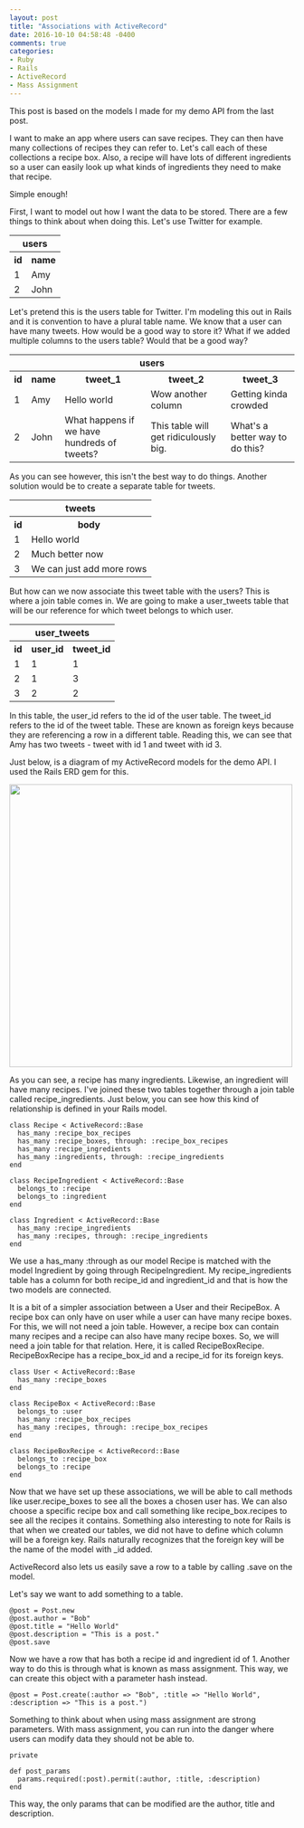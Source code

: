 ```yaml
---
layout: post
title: "Associations with ActiveRecord"
date: 2016-10-10 04:58:48 -0400
comments: true
categories: 
- Ruby
- Rails
- ActiveRecord
- Mass Assignment
---
```


This post is based on the models I made for my demo API from the last post. 

I want to make an app where users can save recipes. They can then have many collections of recipes they can refer to. Let's call each of these collections a recipe box. Also, a recipe will have lots of different ingredients so a user can easily look up what kinds of ingredients they need to make that recipe. 

Simple enough!

First, I want to model out how I want the data to be stored. There are a few things to think about when doing this. Let's use Twitter for example.

<table>
  <tr>
    <th colspan="2" style="text-align:center">users</th>
  </tr>
  <tr>
    <th>id</th>
    <th>name</th>
  </tr>
  <tr>
    <td>1</td>
    <td>Amy</td>
  </tr>
  <tr>
    <td>2</td>
    <td>John</td>
  </tr>
</table>

Let's pretend this is the users table for Twitter. I'm modeling this out in Rails and it is convention to have a plural table name. We know that a user can have many tweets. How would be a good way to store it? What if we added multiple columns to the users table? Would that be a good way?

<table>
  <tr>
    <th colspan="5" style="text-align:center">users</th>
  </tr>
  <tr>
    <th>id</th>
    <th>name</th>
    <th style="text-align:center">tweet_1</th>
    <th style="text-align:center">tweet_2</th>
    <th style="text-align:center">tweet_3</th>
  </tr>
  <tr>
    <td>1</td>
    <td>Amy</td>
    <td>Hello world</td>
    <td>Wow another column</td>
    <td>Getting kinda crowded</td>
  </tr>
  <tr>
    <td>2</td>
    <td>John</td>
    <td>What happens if we have hundreds of tweets?</td>
    <td>This table will get ridiculously big.</td>
    <td>What's a better way to do this?</td>
  </tr>
</table>

As you can see however, this isn't the best way to do things. Another solution would be to create a separate table for tweets.

<table>
  <tr>
    <th colspan="2" style="text-align:center">tweets</th>
  </tr>
  <tr>
    <th>id</th>
    <th style="text-align:center">body</th>
  </tr>
  <tr>
    <td>1</td>
    <td>Hello world</td>
  </tr>
  <tr>
    <td>2</td>
    <td>Much better now</td>
  </tr>
  <tr>
    <td>3</td>
    <td>We can just add more rows</td>
  </tr>
</table>

But how can we now associate this tweet table with the users? This is where a join table comes in. We are going to make a user_tweets table that will be our reference for which tweet belongs to which user.

<table>
  <tr>
    <th colspan="3" style="text-align:center">user_tweets</th>
  </tr>
  <tr>
    <th>id</th>
    <th style="text-align:center">user_id</th>
    <th style="text-align:center">tweet_id</th>
  </tr>
  <tr>
    <td>1</td>
    <td>1</td>
    <td>1</td>
  </tr>
  <tr>
    <td>2</td>
    <td>1</td>
    <td>3</td>
  </tr>
  <tr>
    <td>3</td>
    <td>2</td>
    <td>2</td>
  </tr>
</table>

In this table, the user_id refers to the id of the user table. The tweet_id refers to the id of the tweet table. These are known as foreign keys because they are referencing a row in a different table. Reading this, we can see that Amy has two tweets - tweet with id 1 and tweet with id 3.


Just below, is a diagram of my ActiveRecord models for the demo API. I used the Rails ERD gem for this.

<img src = "{{ root_url }}/images/apidiagram.jpg" width = 500>

As you can see, a recipe has many ingredients. Likewise, an ingredient will have many recipes. I've joined these two tables together through a join table called recipe_ingredients. Just below, you can see how this kind of relationship is defined in your Rails model.

```
class Recipe < ActiveRecord::Base
  has_many :recipe_box_recipes
  has_many :recipe_boxes, through: :recipe_box_recipes
  has_many :recipe_ingredients
  has_many :ingredients, through: :recipe_ingredients
end

class RecipeIngredient < ActiveRecord::Base
  belongs_to :recipe
  belongs_to :ingredient
end

class Ingredient < ActiveRecord::Base
  has_many :recipe_ingredients
  has_many :recipes, through: :recipe_ingredients
end
```

We use a has_many :through as our model Recipe is matched with the model Ingredient by going through RecipeIngredient. My recipe_ingredients table has a column for both recipe_id and ingredient_id and that is how the two models are connected.

It is a bit of a simpler association between a User and their RecipeBox. A recipe box can only have on user while a user can have many recipe boxes. For this, we will not need a join table. However, a recipe box can contain many recipes and a recipe can also have many recipe boxes. So, we will need a join table for that relation. Here, it is called RecipeBoxRecipe. RecipeBoxRecipe has a recipe_box_id and a recipe_id for its foreign keys. 

```
class User < ActiveRecord::Base
  has_many :recipe_boxes
end

class RecipeBox < ActiveRecord::Base
  belongs_to :user
  has_many :recipe_box_recipes
  has_many :recipes, through: :recipe_box_recipes
end

class RecipeBoxRecipe < ActiveRecord::Base
  belongs_to :recipe_box
  belongs_to :recipe
end
```
Now that we have set up these associations, we will be able to call methods like user.recipe_boxes to see all the boxes a chosen user has. We can also choose a specific recipe box and call something like recipe_box.recipes to see all the recipes it contains. Something also interesting to note for Rails is that when we created our tables, we did not have to define which column will be a foreign key. Rails naturally recognizes that the foreign key will be the name of the model with \_id added. 

ActiveRecord also lets us easily save a row to a table by calling .save on the model. 

Let's say we want to add something to a table. 

```
@post = Post.new
@post.author = "Bob"
@post.title = "Hello World"
@post.description = "This is a post."
@post.save
```
Now we have a row that has both a recipe id and ingredient id of 1. Another way to do this is through what is known as mass assignment. This way, we can create this object with a parameter hash instead.
```
@post = Post.create(:author => "Bob", :title => "Hello World", :description => "This is a post.")
```
Something to think about when using mass assignment are strong parameters. With mass assignment, you can run into the danger where users can modify data they should not be able to. 

```
private

def post_params
  params.required(:post).permit(:author, :title, :description)
end
```
This way, the only params that can be modified are the author, title and description. 

